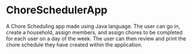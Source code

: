 # ChoreSchedulerApp
A Chore Scheduling app made using Java language. The user can go in, create a household, assign members, and assign chores to be completed for each user on a day of the week. The user can then review and print the chore schedule they have created within the application.
